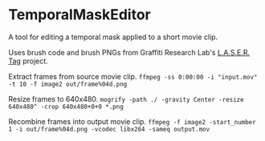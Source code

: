 TemporalMaskEditor
==================

A tool for editing a temporal mask applied to a short movie clip.

Uses brush code and brush PNGs from Graffiti Research Lab's [L.A.S.E.R. Tag](http://www.graffitiresearchlab.com/blog/projects/laser-tag/) project.

Extract frames from source movie clip.
`ffmpeg -ss 0:00:00 -i "input.mov" -t 10 -f image2 out/frame%04d.png`

Resize frames to 640x480.
`mogrify -path ./ -gravity Center -resize 640x480^ -crop 640x480+0+0 *.png`

Recombine frames into output movie clip.
`ffmpeg -f image2 -start_number 1 -i out/frame%04d.png -vcodec libx264 -sameq output.mov`
